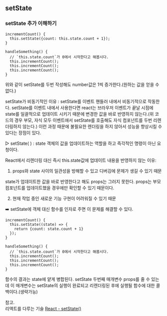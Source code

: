 ## setState

### setState 추가 이해하기

```
incrementCount() {
  this.setState({count: this.state.count + 1});
}

handleSomething() {
  // `this.state.count`가 0에서 시작한다고 해봅시다.
  this.incrementCount();
  this.incrementCount();
  this.incrementCount();
}
```

위와 같이 setState를 두번 작성해도 number값은 1씩 증가한다.(원하는 값을 얻을 수 없다.)



setState가 비동기적인 이유 : setState를 이벤트 핸들러 내에서 비동기적으로 작동한다. setState를 이벤트 내에서 사용한다면 react는 브라우저 이벤트가 끝날 시점에 state를 일괄적으로 업데이트 시키기 때문에 변경한 값을 바로 반영하지 않는다.(위 코드의 경우 부모, 자식 모두 이벤트애서 setState를 호출해도 자식 컴포넌트를 두번 리렌더링하지 않는다.) 이런 과정 때문에 불필요한 렌더링을 하지 않아서 성능을 향상시킬 수 있다는 장점이 있다.



▷ setState( ) : state 객체의 값을 업데이트하는 역할을 하고 즉각적인 명령이 아닌 요청이다. 



React에서 리렌더링 대신 즉시 this.state값에 업데이트 내용을 반영하지 않는 이유:

1. props와 state 사이의 일관성을 방해할 수 있고 디버깅에 문제가 생길 수 있기 때문

  state가 업데이트한 값을 바로 반영한다고 해도 props는 그러지 못한다. props는 부모 컴포넌트를 업데이트했을 경우에만 확인할 수 있기 때문이다.

2. 현재 작업 중인 새로운 기능 구현이 어려워질 수 있기 때문





➡️ setState에 객체 대신 함수를 인자로 주면 이 문제를 해결할 수 있다. 


```
incrementCount() {
  this.setState((state) => {
    return {count: state.count + 1}
  });
}

handleSomething() {
  // `this.state.count`가 0에서 시작한다고 해봅시다.
  this.incrementCount();
  this.incrementCount();
  this.incrementCount();
}
```

함수의 결과는 state에 얕게 병합된다. setState 두번째 매개변수 props를 줄 수 있는데 이 매개변수는 setState의 실행이 완료되고 리렌더링된 후에 실행될 함수에 대한 콜백이다.(생략가능)


참고.   
리액트를 다루는 기술
[React - setState()](https://ko.reactjs.org/docs/react-component.html#setstate)
